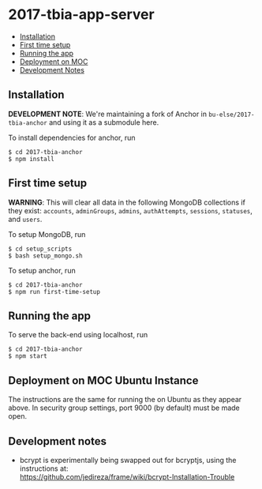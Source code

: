 # 2017-tbia-app-server

- [Installation](#installation)
- [First time setup](#first-time-setup)
- [Running the app](#running-the-app)
- [Deployment on MOC](#deployment-on-moc)
- [Development Notes](#development-notes)

## Installation
__DEVELOPMENT NOTE__: We're maintaining a fork of Anchor in `bu-else/2017-tbia-anchor` and using it as a submodule here.

To install dependencies for anchor, run
```
$ cd 2017-tbia-anchor
$ npm install
```

## First time setup
__WARNING__: This will clear all data in the following MongoDB collections if they exist: `accounts`, `adminGroups`, `admins`, `authAttempts`, `sessions`, `statuses`, and `users`.

To setup MongoDB, run
```
$ cd setup_scripts
$ bash setup_mongo.sh
```

To setup anchor, run
```
$ cd 2017-tbia-anchor
$ npm run first-time-setup
```

## Running the app
To serve the back-end using localhost, run
```
$ cd 2017-tbia-anchor
$ npm start
```

## Deployment on MOC Ubuntu Instance
The instructions are the same for running the on Ubuntu as they appear above. In security group settings, port 9000 (by default) must be made open. 

## Development notes
* bcrypt is experimentally being swapped out for bcryptjs, using the instructions at:<br>
https://github.com/jedireza/frame/wiki/bcrypt-Installation-Trouble<br>